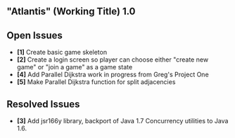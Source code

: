 "Atlantis" (Working Title) 1.0
------------------------------

Open Issues
-----------
- **[1]** Create basic game skeleton
- **[2]** Create a login screen so player can choose either "create new game" or "join a game" as a game state
- **[4]** Add Parallel Dijkstra work in progress from Greg's Project One
- **[5]** Make Parallel Dijkstra function for split adjacencies

Resolved Issues
---------------
- **[3]** Add jsr166y library, backport of Java 1.7 Concurrency utilities to Java 1.6. 
